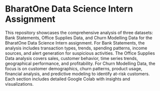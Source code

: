 # BharatOne Data Science Intern Assignment

This repository showcases the comprehensive analysis of three datasets: Bank Statements, Office Supplies Data, and Churn Modelling Data for the BharatOne Data Science Intern assignment. For Bank Statements, the analysis includes transaction types, trends, spending patterns, income sources, and alert generation for suspicious activities. The Office Supplies Data analysis covers sales, customer behavior, time series trends, geographical performance, and profitability. For Churn Modelling Data, the focus is on customer demographics, churn patterns, product usage, financial analysis, and predictive modeling to identify at-risk customers. Each section includes detailed Google Colab with insights and visualizations. 
